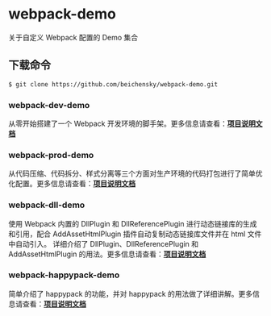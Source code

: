 # webpack-demo
关于自定义 Webpack 配置的 Demo 集合


## 下载命令
``` bash
$ git clone https://github.com/beichensky/webpack-demo.git
```


### webpack-dev-demo
从零开始搭建了一个 Webpack 开发环境的脚手架。更多信息请查看：**[项目说明文档](https://github.com/beichensky/webpack-demo/blob/master/webpack-dev-demo/README.md)**



### webpack-prod-demo
从代码压缩、代码拆分、样式分离等三个方面对生产环境的代码打包进行了简单优化配置。更多信息请查看：**[项目说明文档](https://github.com/beichensky/webpack-demo/blob/master/webpack-prod-demo/README.md)**



### webpack-dll-demo
使用 Webpack 内置的 DllPlugin 和 DllReferencePlugin 进行动态链接库的生成和引用，配合 AddAssetHtmlPlugin 插件自动复制动态链接库文件并在 html 文件中自动引入。
详细介绍了 DllPlugin、DllReferencePlugin 和 AddAssetHtmlPlugin 的用法。更多信息请查看：**[项目说明文档](https://github.com/beichensky/webpack-demo/blob/master/webpack-dll-demo/README.md)**



### webpack-happypack-demo
简单介绍了 happypack 的功能，并对 happypack 的用法做了详细讲解。更多信息请查看：**[项目说明文档](https://github.com/beichensky/webpack-demo/blob/master/webpack-happypack-demo/README.md)**
